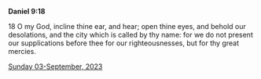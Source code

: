 **Daniel 9:18**

18 O my God, incline thine ear, and hear; open thine eyes, and behold our desolations, and the city which is called by thy name: for we do not present our supplications before thee for our righteousnesses, but for thy great mercies.

[Sunday 03-September, 2023](https://getbible.life/kjv/Daniel/9/18)
